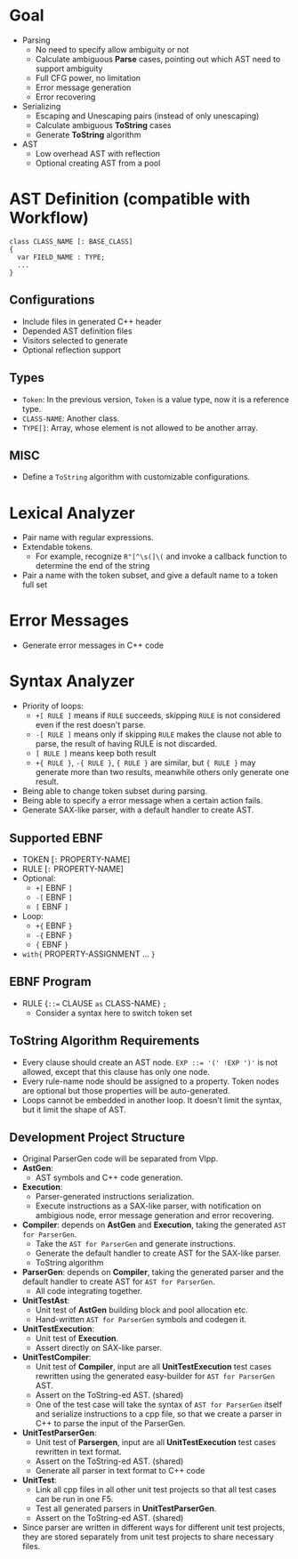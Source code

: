 # Goal

* Parsing
  * No need to specify allow ambiguity or not
  * Calculate ambiguous **Parse** cases, pointing out which AST need to support ambiguity
  * Full CFG power, no limitation
  * Error message generation
  * Error recovering
* Serializing
  * Escaping and Unescaping pairs (instead of only unescaping)
  * Calculate ambiguous **ToString** cases
  * Generate **ToString** algorithm
* AST
  * Low overhead AST with reflection
  * Optional creating AST from a pool

# AST Definition (compatible with Workflow)

```
class CLASS_NAME [: BASE_CLASS]
{
  var FIELD_NAME : TYPE;
  ...
}
```

## Configurations

- Include files in generated C++ header
- Depended AST definition files
- Visitors selected to generate
- Optional reflection support

## Types

- `Token`: In the previous version, `Token` is a value type, now it is a reference type.
- `CLASS-NAME`: Another class.
- `TYPE[]`: Array, whose element is not allowed to be another array.

## MISC

- Define a `ToString` algorithm with customizable configurations.

# Lexical Analyzer

- Pair name with regular expressions.
- Extendable tokens.
  - For example, recognize `R"[^\s(]\(` and invoke a callback function to determine the end of the string
- Pair a name with the token subset, and give a default name to a token full set

# Error Messages

- Generate error messages in C++ code

# Syntax Analyzer

- Priority of loops:
  - `+[ RULE ]` means if `RULE` succeeds, skipping `RULE` is not considered even if the rest doesn't parse.
  - `-[ RULE ]` means only if skipping `RULE` makes the clause not able to parse, the result of having RULE is not discarded.
  - `[ RULE ]` means keep both result
  - `+{ RULE }`, `-{ RULE }`, `{ RULE }` are similar, but `{ RULE }` may generate more than two results, meanwhile others only generate one result.
- Being able to change token subset during parsing.
- Being able to specify a error message when a certain action fails.
- Generate SAX-like parser, with a default handler to create AST.

## Supported EBNF

- TOKEN [`:` PROPERTY-NAME]
- RULE [`:` PROPERTY-NAME]
- Optional:
  - `+[` EBNF `]`
  - `-[` EBNF `]`
  - `[` EBNF `]`
- Loop:
  - `+{` EBNF `}`
  - `-{` EBNF `}`
  - `{` EBNF `}`
- `with{` PROPERTY-ASSIGNMENT ... `}`
 
## EBNF Program

- RULE {`::=` CLAUSE `as` CLASS-NAME} `;`
  - Consider a syntax here to switch token set

## ToString Algorithm Requirements
- Every clause should create an AST node. `EXP ::= '(' !EXP ')'` is not allowed, except that this clause has only one node.
- Every rule-name node should be assigned to a property. Token nodes are optional but those properties will be auto-generated.
- Loops cannot be embedded in another loop. It doesn't limit the syntax, but it limit the shape of AST.

## Development Project Structure
- Original ParserGen code will be separated from Vlpp.
- **AstGen**:
  - AST symbols and C++ code generation.
- **Execution**:
  - Parser-generated instructions serialization.
  - Execute instructions as a SAX-like parser, with notification on ambigious node, error message generation and error recovering.
- **Compiler**: depends on **AstGen** and **Execution**, taking the generated `AST for ParserGen`.
  - Take the `AST for ParserGen` and generate instructions.
  - Generate the default handler to create AST for the SAX-like parser.
  - ToString algorithm
- **ParserGen**: depends on **Compiler**, taking the generated parser and the default handler to create AST for `AST for ParserGen`.
  - All code integrating together.
- **UnitTestAst**:
  - Unit test of **AstGen** building block and pool allocation etc.
  - Hand-written `AST for ParserGen` symbols and codegen it.
- **UnitTestExecution**:
  - Unit test of **Execution**.
  - Assert directly on SAX-like parser.
- **UnitTestCompiler**:
  - Unit test of **Compiler**, input are all **UnitTestExecution** test cases rewritten using the generated easy-builder for `AST for ParserGen` AST.
  - Assert on the ToString-ed AST. (shared)
  - One of the test case will take the syntax of `AST for ParserGen` itself and serialize instructions to a cpp file, so that we create a parser in C++ to parse the input of the ParserGen.
- **UnitTestParserGen**:
  - Unit test of **Parsergen**, input are all **UnitTestExecution** test cases rewritten in text format.
  - Assert on the ToString-ed AST. (shared)
  - Generate all parser in text format to C++ code
- **UnitTest**:
  - Link all cpp files in all other unit test projects so that all test cases can be run in one F5.
  - Test all generated parsers in **UnitTestParserGen**.
  - Assert on the ToString-ed AST. (shared)
- Since parser are written in different ways for different unit test projects, they are stored separately from unit test projects to share necessary files.
